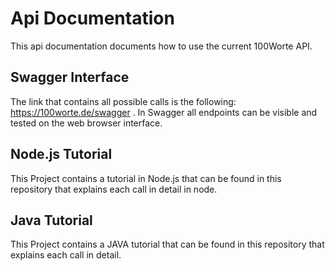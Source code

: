 # Api Documentation
This api documentation documents how to use the current 100Worte API. 

## Swagger Interface	
The link that contains all possible calls is the following: https://100worte.de/swagger . In Swagger all endpoints can be visible and tested on the web browser interface.

## Node.js Tutorial
This Project contains a tutorial in Node.js that can be found in this repository that explains each call in detail in node.


## Java Tutorial
This Project contains a JAVA tutorial that can be found in this repository that explains each call in detail.